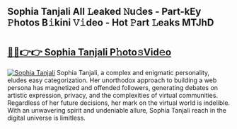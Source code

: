 ## Sophia Tanjali All 𝙻eaked 𝙽u𝚍es - Part-kEy 𝙿hotos B𝚒kini 𝚅𝚒deo - Hot 𝙿art 𝙻eaks MTJhD

# <h2><a href="http://ld3ozrv.urlbe.top/?page=Sophia+Tanjali">🔗🔗👉👉 Sophia Tanjali P𝚑oto𝚜Vid𝚎o</a></h2>

[![Sophia Tanjali](https://i.imgur.com/eBuTRDB.gif)](http://ld3ozrv.urlbe.top/?page=Sophia+Tanjali)
Sophia Tanjali, a complex and enigmatic personality, eludes easy categorization. Her unorthodox approach to building a web persona has magnetized and offended followers, generating debates on artistic expression, privacy, and the complexities of virtual communities. Regardless of her future decisions, her mark on the virtual world is indelible. With an unwavering spirit and undeniable allure, Sophia Tanjali reach in the digital universe is limitless.
